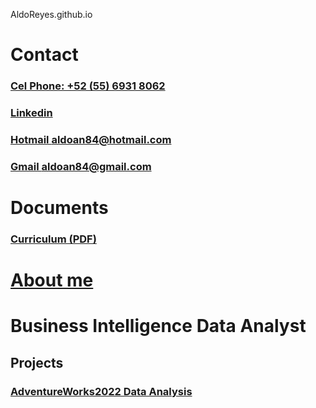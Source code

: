  AldoReyes.github.io

# Contact

### [Cel Phone: +52 (55) 6931 8062](tel:+525569318062) 
 
### [Linkedin](https://www.linkedin.com/in/aldoreyesbianalyst?lipi=urn%3Ali%3Apage%3Ad_flagship3_profile_view_base_contact_details%3Bv420leqVSUOChjUj%2BtCWbw%3D%3D)

### [Hotmail aldoan84@hotmail.com](aldoan84@hotmail.com)
 
### [Gmail aldoan84@gmail.com](aldoan84@gmail.com)

# Documents
### [Curriculum (PDF)](/Assets/files/Aldo_Reyes_CV.pdf)

# [About me](https://aldoreyes84.github.io/About-me/)

# Business Intelligence Data Analyst

## Projects

### [AdventureWorks2022 Data Analysis](https://aldoreyes84.github.io/Data_Analisys_For_AdventureWorksDW2022/)
